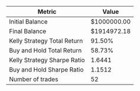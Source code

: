 | Metric | Value |
| --- | --- |
| Initial Balance | $1000000.00 |
| Final Balance | $1914972.18 |
| Kelly Strategy Total Return | 91.50% |
| Buy and Hold Total Return | 58.73% |
| Kelly Strategy Sharpe Ratio | 1.6441 |
| Buy and Hold Sharpe Ratio | 1.1512 |
| Number of trades | 52 |
